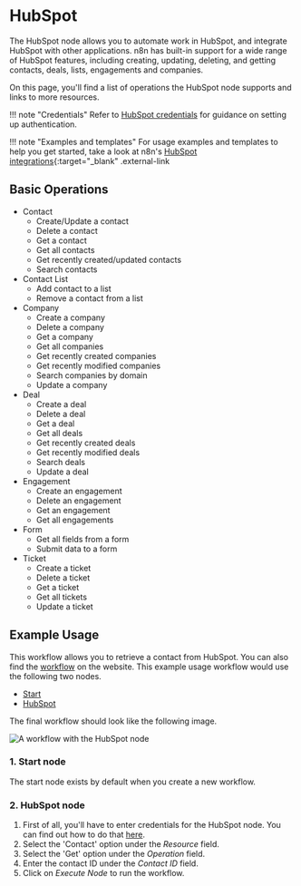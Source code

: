 # HubSpot

The HubSpot node allows you to automate work in HubSpot, and integrate HubSpot with other applications. n8n has built-in support for a wide range of HubSpot features, including creating, updating, deleting, and getting contacts, deals, lists, engagements and companies. 

On this page, you'll find a list of operations the HubSpot node supports and links to more resources.

!!! note "Credentials"
    Refer to [HubSpot credentials](https://docs.n8n.io/integrations/builtin/credentials/hubspot/) for guidance on setting up authentication. 

!!! note "Examples and templates"
    For usage examples and templates to help you get started, take a look at n8n's [HubSpot integrations](https://n8n.io/integrations/hubspot/){:target="_blank" .external-link


## Basic Operations

* Contact
    * Create/Update a contact
    * Delete a contact
    * Get a contact
    * Get all contacts
    * Get recently created/updated contacts
    * Search contacts
* Contact List
    * Add contact to a list
    * Remove a contact from a list
* Company
    * Create a company
    * Delete a company
    * Get a company
    * Get all companies
    * Get recently created companies
    * Get recently modified companies
    * Search companies by domain
    * Update a company
* Deal
    * Create a deal
    * Delete a deal
    * Get a deal
    * Get all deals
    * Get recently created deals
    * Get recently modified deals
    * Search deals
    * Update a deal
* Engagement
    * Create an engagement
    * Delete an engagement
    * Get an engagement
    * Get all engagements
* Form
    * Get all fields from a form
    * Submit data to a form
* Ticket
    * Create a ticket
    * Delete a ticket
    * Get a ticket
    * Get all tickets
    * Update a ticket

## Example Usage

This workflow allows you to retrieve a contact from HubSpot. You can also find the [workflow](https://n8n.io/workflows/466) on the website. This example usage workflow would use the following two nodes.
- [Start](/integrations/builtin/core-nodes/n8n-nodes-base.start/)
- [HubSpot]()

The final workflow should look like the following image.

![A workflow with the HubSpot node](/_images/integrations/builtin/app-nodes/hubspot/workflow.png)

### 1. Start node

The start node exists by default when you create a new workflow.

### 2. HubSpot node

1. First of all, you'll have to enter credentials for the HubSpot node. You can find out how to do that [here](/integrations/builtin/credentials/hubspot/).
2. Select the 'Contact' option under the *Resource* field.
3. Select the 'Get' option under the *Operation* field.
4. Enter the contact ID under the *Contact ID* field.
3. Click on *Execute Node* to run the workflow.




